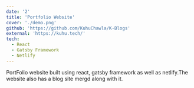 ```yaml
---
date: '2'
title: 'Portfolio Website'
cover: './demo.png'
github: 'https://github.com/KuhuChawla/K-Blogs'
external: 'https://kuhu.tech/'
tech:
  - React
  - Gatsby Framework
  - Netlify
---
```


PortFolio website built using react, gatsby framework as well as netlify.The website also has a blog site mergd along with it.
